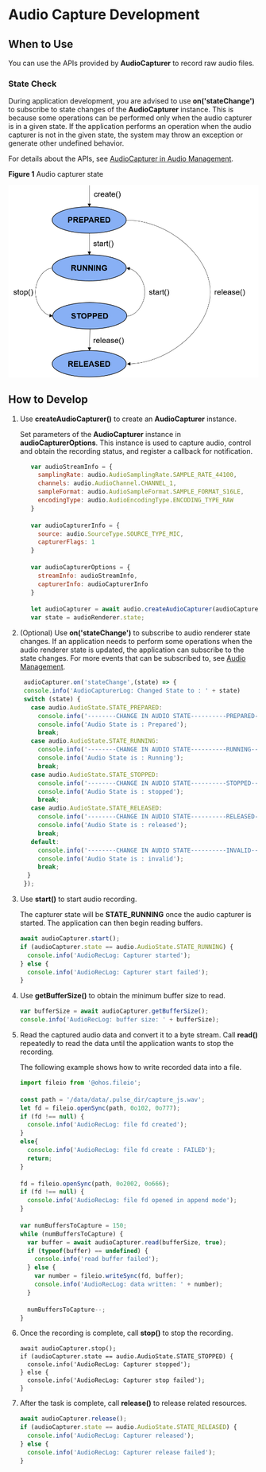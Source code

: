 # Audio Capture Development

## When to Use

You can use the APIs provided by **AudioCapturer** to record raw audio files.  

### State Check

During application development, you are advised to use **on('stateChange')** to subscribe to state changes of the **AudioCapturer** instance. This is because some operations can be performed only when the audio capturer is in a given state. If the application performs an operation when the audio capturer is not in the given state, the system may throw an exception or generate other undefined behavior.

For details about the APIs, see [AudioCapturer in Audio Management](../reference/apis/js-apis-audio.md#audiocapturer8).

**Figure 1** Audio capturer state

![](figures/audio-capturer-state.png)

## How to Develop

1. Use **createAudioCapturer()** to create an **AudioCapturer** instance.

   Set parameters of the **AudioCapturer** instance in **audioCapturerOptions**. This instance is used to capture audio, control and obtain the recording status, and register a callback for notification.

   ```js
      var audioStreamInfo = {
        samplingRate: audio.AudioSamplingRate.SAMPLE_RATE_44100,
        channels: audio.AudioChannel.CHANNEL_1,
        sampleFormat: audio.AudioSampleFormat.SAMPLE_FORMAT_S16LE,
        encodingType: audio.AudioEncodingType.ENCODING_TYPE_RAW
      }
      
      var audioCapturerInfo = {
        source: audio.SourceType.SOURCE_TYPE_MIC,
        capturerFlags: 1
      }
      
      var audioCapturerOptions = {
        streamInfo: audioStreamInfo,
        capturerInfo: audioCapturerInfo
      }
      
      let audioCapturer = await audio.createAudioCapturer(audioCapturerOptions);
      var state = audioRenderer.state;
   ```

2. (Optional) Use **on('stateChange')** to subscribe to audio renderer state changes.
If an application needs to perform some operations when the audio renderer state is updated, the application can subscribe to the state changes. For more events that can be subscribed to, see [Audio Management](../reference/apis/js-apis-audio.md).

   ```js
    audioCapturer.on('stateChange',(state) => {
    console.info('AudioCapturerLog: Changed State to : ' + state)
    switch (state) {
      case audio.AudioState.STATE_PREPARED:
        console.info('--------CHANGE IN AUDIO STATE----------PREPARED--------------');
        console.info('Audio State is : Prepared');
        break;
      case audio.AudioState.STATE_RUNNING:
        console.info('--------CHANGE IN AUDIO STATE----------RUNNING--------------');
        console.info('Audio State is : Running');
        break;
      case audio.AudioState.STATE_STOPPED:
        console.info('--------CHANGE IN AUDIO STATE----------STOPPED--------------');
        console.info('Audio State is : stopped');
        break;
      case audio.AudioState.STATE_RELEASED:
        console.info('--------CHANGE IN AUDIO STATE----------RELEASED--------------');
        console.info('Audio State is : released');
        break;
      default:
        console.info('--------CHANGE IN AUDIO STATE----------INVALID--------------');
        console.info('Audio State is : invalid');
        break;
     }
    });
   ```

3. Use **start()** to start audio recording.

   The capturer state will be **STATE_RUNNING** once the audio capturer is started. The application can then begin reading buffers.

   ```js
   await audioCapturer.start();
   if (audioCapturer.state == audio.AudioState.STATE_RUNNING) {
     console.info('AudioRecLog: Capturer started');
   } else {
     console.info('AudioRecLog: Capturer start failed');
   }
   ```

4. Use **getBufferSize()** to obtain the minimum buffer size to read.

   ```js
   var bufferSize = await audioCapturer.getBufferSize();
   console.info('AudioRecLog: buffer size: ' + bufferSize);
   ```

5. Read the captured audio data and convert it to a byte stream. Call **read()** repeatedly to read the data until the application wants to stop the recording.  

   The following example shows how to write recorded data into a file.

   ```js
   import fileio from '@ohos.fileio';
      
   const path = '/data/data/.pulse_dir/capture_js.wav';
   let fd = fileio.openSync(path, 0o102, 0o777);
   if (fd !== null) {
     console.info('AudioRecLog: file fd created');
   }
   else{
     console.info('AudioRecLog: file fd create : FAILED');
     return;
   }
      
   fd = fileio.openSync(path, 0o2002, 0o666);
   if (fd !== null) {
     console.info('AudioRecLog: file fd opened in append mode');
   }
      
   var numBuffersToCapture = 150;
   while (numBuffersToCapture) {
     var buffer = await audioCapturer.read(bufferSize, true);
     if (typeof(buffer) == undefined) {
       console.info('read buffer failed');
     } else {
       var number = fileio.writeSync(fd, buffer);
       console.info('AudioRecLog: data written: ' + number);
     }
      
     numBuffersToCapture--;
   }
   ```

6. Once the recording is complete, call **stop()** to stop the recording.

   ```
   await audioCapturer.stop();
   if (audioCapturer.state == audio.AudioState.STATE_STOPPED) {
     console.info('AudioRecLog: Capturer stopped');
   } else {
     console.info('AudioRecLog: Capturer stop failed');
   }
   ```

7. After the task is complete, call **release()** to release related resources.

   ```js
   await audioCapturer.release();
   if (audioCapturer.state == audio.AudioState.STATE_RELEASED) {
     console.info('AudioRecLog: Capturer released');
   } else {
     console.info('AudioRecLog: Capturer release failed');
   }
   ```
